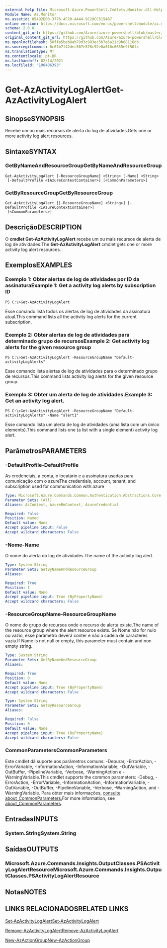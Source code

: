 ```yaml
---
external help file: Microsoft.Azure.PowerShell.Cmdlets.Monitor.dll-Help.xml
Module Name: Az.Monitor
ms.assetid: 85492E00-3776-4F20-A444-9C28CC6154B7
online version: https://docs.microsoft.com/en-us/powershell/module/az.monitor/get-azactivitylogalert
schema: 2.0.0
content_git_url: https://github.com/Azure/azure-powershell/blob/master/src/Monitor/Monitor/help/Get-AzActivityLogAlert.md
original_content_git_url: https://github.com/Azure/azure-powershell/blob/master/src/Monitor/Monitor/help/Get-AzActivityLogAlert.md
ms.openlocfilehash: 50ffa5beb8ab79d3c903ec5b7e6a21c9b08116db
ms.sourcegitcommit: 0c61b7f42dec507e576c92e0a516c6655e9f50fc
ms.translationtype: MT
ms.contentlocale: pt-BR
ms.lasthandoff: 02/14/2021
ms.locfileid: "100406393"
---
```

# <span data-ttu-id="41fde-101">Get-AzActivityLogAlert</span><span class="sxs-lookup"><span data-stu-id="41fde-101">Get-AzActivityLogAlert</span></span>

## <span data-ttu-id="41fde-102">Sinopse</span><span class="sxs-lookup"><span data-stu-id="41fde-102">SYNOPSIS</span></span>
<span data-ttu-id="41fde-103">Recebe um ou mais recursos de alerta do log de atividades.</span><span class="sxs-lookup"><span data-stu-id="41fde-103">Gets one or more activity log alert resources.</span></span>

## <span data-ttu-id="41fde-104">Sintaxe</span><span class="sxs-lookup"><span data-stu-id="41fde-104">SYNTAX</span></span>

### <span data-ttu-id="41fde-105">GetByNameAndResourceGroup</span><span class="sxs-lookup"><span data-stu-id="41fde-105">GetByNameAndResourceGroup</span></span>
```
Get-AzActivityLogAlert [-ResourceGroupName] <String> [-Name] <String>
 [-DefaultProfile <IAzureContextContainer>] [<CommonParameters>]
```

### <span data-ttu-id="41fde-106">GetByResourceGroup</span><span class="sxs-lookup"><span data-stu-id="41fde-106">GetByResourceGroup</span></span>
```
Get-AzActivityLogAlert [[-ResourceGroupName] <String>] [-DefaultProfile <IAzureContextContainer>]
 [<CommonParameters>]
```

## <span data-ttu-id="41fde-107">Descrição</span><span class="sxs-lookup"><span data-stu-id="41fde-107">DESCRIPTION</span></span>
<span data-ttu-id="41fde-108">O **cmdlet Get-AzActivityLogAlert** recebe um ou mais recursos de alerta de log de atividades.</span><span class="sxs-lookup"><span data-stu-id="41fde-108">The **Get-AzActivityLogAlert** cmdlet gets one or more activity log alert resources.</span></span>

## <span data-ttu-id="41fde-109">Exemplos</span><span class="sxs-lookup"><span data-stu-id="41fde-109">EXAMPLES</span></span>

### <span data-ttu-id="41fde-110">Exemplo 1: Obter alertas de log de atividades por ID da assinatura</span><span class="sxs-lookup"><span data-stu-id="41fde-110">Example 1: Get a activity log alerts by subscription ID</span></span>
```
PS C:\>Get-AzActivityLogAlert
```

<span data-ttu-id="41fde-111">Esse comando lista todos os alertas de log de atividades da assinatura atual.</span><span class="sxs-lookup"><span data-stu-id="41fde-111">This command lists all the activity log alerts for the current subscription.</span></span>

### <span data-ttu-id="41fde-112">Exemplo 2: Obter alertas de log de atividades para determinado grupo de recursos</span><span class="sxs-lookup"><span data-stu-id="41fde-112">Example 2: Get activity log alerts for the given resource group</span></span>
```
PS C:\>Get-AzActivityLogAlert -ResourceGroupName "Default-activityLogAlerts"
```

<span data-ttu-id="41fde-113">Esse comando lista alertas de log de atividades para o determinado grupo de recursos.</span><span class="sxs-lookup"><span data-stu-id="41fde-113">This command lists activity log alerts for the given resource group.</span></span>

### <span data-ttu-id="41fde-114">Exemplo 3: Obter um alerta de log de atividades.</span><span class="sxs-lookup"><span data-stu-id="41fde-114">Example 3: Get an activity log alert.</span></span>
```
PS C:\>Get-AzActivityLogAlert -ResourceGroupName "Default-activityLogAlerts" -Name "alert1"
```

<span data-ttu-id="41fde-115">Esse comando lista um alerta de log de atividades (uma lista com um único elemento).</span><span class="sxs-lookup"><span data-stu-id="41fde-115">This command lists one (a list with a single element) activity log alert.</span></span>

## <span data-ttu-id="41fde-116">Parâmetros</span><span class="sxs-lookup"><span data-stu-id="41fde-116">PARAMETERS</span></span>

### <span data-ttu-id="41fde-117">-DefaultProfile</span><span class="sxs-lookup"><span data-stu-id="41fde-117">-DefaultProfile</span></span>
<span data-ttu-id="41fde-118">As credenciais, a conta, o locatário e a assinatura usadas para comunicação com o azure</span><span class="sxs-lookup"><span data-stu-id="41fde-118">The credentials, account, tenant, and subscription used for communication with azure</span></span>

```yaml
Type: Microsoft.Azure.Commands.Common.Authentication.Abstractions.Core.IAzureContextContainer
Parameter Sets: (All)
Aliases: AzContext, AzureRmContext, AzureCredential

Required: False
Position: Named
Default value: None
Accept pipeline input: False
Accept wildcard characters: False
```

### <span data-ttu-id="41fde-119">-Nome</span><span class="sxs-lookup"><span data-stu-id="41fde-119">-Name</span></span>
<span data-ttu-id="41fde-120">O nome do alerta do log de atividades.</span><span class="sxs-lookup"><span data-stu-id="41fde-120">The name of the activity log alert.</span></span>

```yaml
Type: System.String
Parameter Sets: GetByNameAndResourceGroup
Aliases:

Required: True
Position: 1
Default value: None
Accept pipeline input: True (ByPropertyName)
Accept wildcard characters: False
```

### <span data-ttu-id="41fde-121">-ResourceGroupName</span><span class="sxs-lookup"><span data-stu-id="41fde-121">-ResourceGroupName</span></span>
<span data-ttu-id="41fde-122">O nome do grupo de recursos onde o recurso de alerta existe.</span><span class="sxs-lookup"><span data-stu-id="41fde-122">The name of the resource group where the alert resource exists.</span></span>
<span data-ttu-id="41fde-123">Se Nome não for nulo ou vazio, esse parâmetro deverá conter e não a cadeia de caracteres vazia.</span><span class="sxs-lookup"><span data-stu-id="41fde-123">If Name is not null or empty, this parameter must contain and non empty string.</span></span>

```yaml
Type: System.String
Parameter Sets: GetByNameAndResourceGroup
Aliases:

Required: True
Position: 0
Default value: None
Accept pipeline input: True (ByPropertyName)
Accept wildcard characters: False
```

```yaml
Type: System.String
Parameter Sets: GetByResourceGroup
Aliases:

Required: False
Position: 0
Default value: None
Accept pipeline input: True (ByPropertyName)
Accept wildcard characters: False
```

### <span data-ttu-id="41fde-124">CommonParameters</span><span class="sxs-lookup"><span data-stu-id="41fde-124">CommonParameters</span></span>
<span data-ttu-id="41fde-125">Este cmdlet dá suporte aos parâmetros comuns: -Depurar, -ErrorAction, -ErrorVariable, -InformationAction, -InformationVariable, -OutVariable, -OutBuffer, -PipelineVariable, -Verbose, -WarningAction e -WarningVariable.</span><span class="sxs-lookup"><span data-stu-id="41fde-125">This cmdlet supports the common parameters: -Debug, -ErrorAction, -ErrorVariable, -InformationAction, -InformationVariable, -OutVariable, -OutBuffer, -PipelineVariable, -Verbose, -WarningAction, and -WarningVariable.</span></span> <span data-ttu-id="41fde-126">Para obter mais informações, [consulte about_CommonParameters.](https://go.microsoft.com/fwlink/?LinkID=113216)</span><span class="sxs-lookup"><span data-stu-id="41fde-126">For more information, see [about_CommonParameters](https://go.microsoft.com/fwlink/?LinkID=113216).</span></span>

## <span data-ttu-id="41fde-127">Entradas</span><span class="sxs-lookup"><span data-stu-id="41fde-127">INPUTS</span></span>

### <span data-ttu-id="41fde-128">System.String</span><span class="sxs-lookup"><span data-stu-id="41fde-128">System.String</span></span>

## <span data-ttu-id="41fde-129">Saídas</span><span class="sxs-lookup"><span data-stu-id="41fde-129">OUTPUTS</span></span>

### <span data-ttu-id="41fde-130">Microsoft.Azure.Commands.Insights.OutputClasses.PSActivityLogAlertResource</span><span class="sxs-lookup"><span data-stu-id="41fde-130">Microsoft.Azure.Commands.Insights.OutputClasses.PSActivityLogAlertResource</span></span>

## <span data-ttu-id="41fde-131">Notas</span><span class="sxs-lookup"><span data-stu-id="41fde-131">NOTES</span></span>

## <span data-ttu-id="41fde-132">LINKS RELACIONADOS</span><span class="sxs-lookup"><span data-stu-id="41fde-132">RELATED LINKS</span></span>

[<span data-ttu-id="41fde-133">Set-AzActivityLogAlert</span><span class="sxs-lookup"><span data-stu-id="41fde-133">Set-AzActivityLogAlert</span></span>](./Set-AzActivityLogAlert.md)

[<span data-ttu-id="41fde-134">Remove-AzActivityLogAlert</span><span class="sxs-lookup"><span data-stu-id="41fde-134">Remove-AzActivityLogAlert</span></span>](./Remove-AzActivityLogAlert.md)

[<span data-ttu-id="41fde-135">New-AzActionGroup</span><span class="sxs-lookup"><span data-stu-id="41fde-135">New-AzActionGroup</span></span>](./New-AzActionGroup.md)
